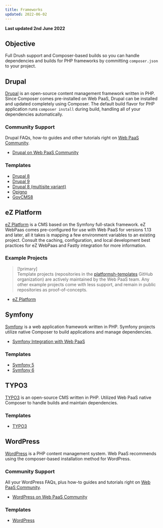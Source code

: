 ```yaml
---
title: Frameworks
updated: 2022-06-02
---
```


**Last updated 2nd June 2022**



## Objective  

Full Drush support and Composer-based builds
so you can handle dependencies and builds for PHP frameworks by committing `composer.json` to your project.

## Drupal

[Drupal](https://www.drupal.org/) is an open-source content management framework written in PHP.
Since Composer comes pre-installed on Web PaaS, Drupal can be installed and updated completely using Composer.
The default build flavor for PHP application
runs `composer install` during build, handling all of your dependencies automatically.



### Community Support

Drupal FAQs, how-to guides and other tutorials right on [Web PaaS Community](https://community.platform.sh/).

* [Drupal on Web PaaS Community](https://community.platform.sh/search?q=drupal)

### Templates

* [Drupal 8](https://github.com/platformsh-templates/drupal8)
* [Drupal 9](https://github.com/platformsh-templates/drupal9)
* [Drupal 8 (multisite variant)](https://github.com/platformsh-templates/drupal8-multisite)
* [Opigno](https://github.com/platformsh-templates/drupal8-opigno)
* [GovCMS8](https://github.com/platformsh-templates/drupal8-govcms8)

## eZ Platform

[eZ Platform](https://ezplatform.com/) is a CMS based on the Symfony full-stack framework. eZ WebPaas comes pre-configured for use with Web PaaS for versions 1.13 and later, all it takes is mapping a few environment variables to an existing project. Consult the caching, configuration, and local development best practices for eZ WebPaas and Fastly integration for more information.



### Example Projects

> [!primary]  
> Template projects (repositories in the [platformsh-templates](https://github.com/platformsh-templates) GitHub organization) are actively maintained by the Web PaaS team. Any other example projects come with less support, and remain in public repositories as proof-of-concepts.
> 

* [eZ Platform](https://github.com/ezsystems/ezplatform)

## Symfony

[Symfony](https://symfony.com/) is a web application framework written in PHP. Symfony projects utilize native Composer to build applications and manage dependencies.

* [Symfony Integration with Web PaaS](https://symfony.com/cloud)

### Templates

* [Symfony 5](https://github.com/symfonycorp/platformsh-symfony-template/tree/5.4)
* [Symfony 6](https://github.com/symfonycorp/platformsh-symfony-template/tree/6.0)

## TYPO3

[TYPO3](https://typo3.org/) is an open-source CMS written in PHP. Utilized Web PaaS native Composer to handle builds and maintain dependencies.



### Templates

* [TYPO3](https://github.com/platformsh-templates/typo3)

## WordPress

[WordPress](https://wordpress.com/) is a PHP content management system. Web PaaS recommends using the composer-based installation method for WordPress.


### Community Support

All your WordPress FAQs, plus how-to guides and tutorials right on [Web PaaS Community](https://community.platform.sh/).

* [WordPress on Web PaaS Community](https://community.platform.sh/search?q=wordpress)

### Templates

* [WordPress](https://github.com/platformsh-templates/wordpress-composer)
